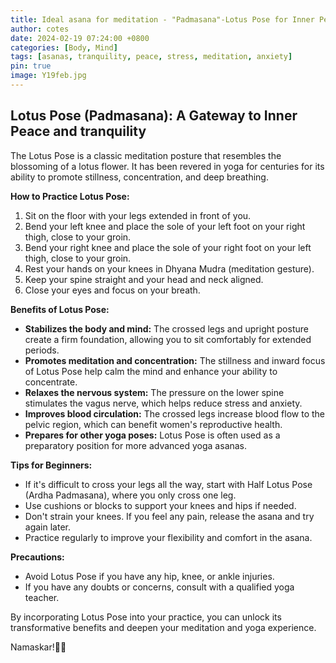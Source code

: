 ```yaml
---
title: Ideal asana for meditation - "Padmasana"-Lotus Pose for Inner Peace and tranquility..
author: cotes
date: 2024-02-19 07:24:00 +0800
categories: [Body, Mind]
tags: [asanas, tranquility, peace, stress, meditation, anxiety]
pin: true
image: Y19feb.jpg
---
```


## Lotus Pose (Padmasana): A Gateway to Inner Peace and tranquility

The Lotus Pose is a classic meditation posture that resembles the blossoming of a lotus flower. It has been revered in yoga for centuries for its ability to promote stillness, concentration, and deep breathing.

**How to Practice Lotus Pose:**

1. Sit on the floor with your legs extended in front of you.
2. Bend your left knee and place the sole of your left foot on your right thigh, close to your groin.
3. Bend your right knee and place the sole of your right foot on your left thigh, close to your groin.
4. Rest your hands on your knees in Dhyana Mudra (meditation gesture).
5. Keep your spine straight and your head and neck aligned.
6. Close your eyes and focus on your breath.

**Benefits of Lotus Pose:**

- **Stabilizes the body and mind:** The crossed legs and upright posture create a firm foundation, allowing you to sit comfortably for extended periods.
- **Promotes meditation and concentration:** The stillness and inward focus of Lotus Pose help calm the mind and enhance your ability to concentrate.
- **Relaxes the nervous system:** The pressure on the lower spine stimulates the vagus nerve, which helps reduce stress and anxiety.
- **Improves blood circulation:** The crossed legs increase blood flow to the pelvic region, which can benefit women's reproductive health.
- **Prepares for other yoga poses:** Lotus Pose is often used as a preparatory position for more advanced yoga asanas.

**Tips for Beginners:**

- If it's difficult to cross your legs all the way, start with Half Lotus Pose (Ardha Padmasana), where you only cross one leg.
- Use cushions or blocks to support your knees and hips if needed.
- Don't strain your knees. If you feel any pain, release the asana and try again later.
- Practice regularly to improve your flexibility and comfort in the asana.

**Precautions:**

- Avoid Lotus Pose if you have any hip, knee, or ankle injuries.
- If you have any doubts or concerns, consult with a qualified yoga teacher.

By incorporating Lotus Pose into your practice, you can unlock its transformative benefits and deepen your meditation and yoga experience.

Namaskar!🙏✨